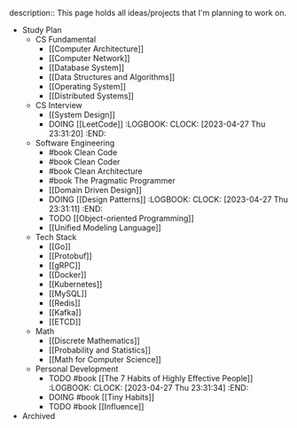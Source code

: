description::  This page holds all ideas/projects that I'm planning to work on.

- Study Plan
    - CS Fundamental
        - [[Computer Architecture]]
        - [[Computer Network]]
        - [[Database System]]
        - [[Data Structures and Algorithms]]
        - [[Operating System]]
        - [[Distributed Systems]]
    - CS Interview
        - [[System Design]]
        - DOING [[LeetCode]]
          :LOGBOOK:
          CLOCK: [2023-04-27 Thu 23:31:20]
          :END:
    - Software Engineering
        - #book Clean Code
        - #book Clean Coder
        - #book Clean Architecture
        - #book The Pragmatic Programmer
        - [[Domain Driven Design]]
        - DOING [[Design Patterns]]
          :LOGBOOK:
          CLOCK: [2023-04-27 Thu 23:31:11]
          :END:
        - TODO [[Object-oriented Programming]]
        - [[Unified Modeling Language]]
    - Tech Stack
        - [[Go]]
        - [[Protobuf]]
        - [[gRPC]]
        - [[Docker]]
        - [[Kubernetes]]
        - [[MySQL]]
        - [[Redis]]
        - [[Kafka]]
        - [[ETCD]]
    - Math
        - [[Discrete Mathematics]]
        - [[Probability and Statistics]]
        - [[Math for Computer Science]]
    - Personal Development
        - TODO #book [[The 7 Habits of Highly Effective People]]
          :LOGBOOK:
          CLOCK: [2023-04-27 Thu 23:31:34]
          :END:
        - DOING #book [[Tiny Habits]]
        - TODO #book [[Influence]]
- Archived